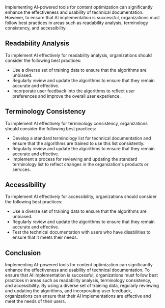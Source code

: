 
Implementing AI-powered tools for content optimization can significantly enhance the effectiveness and usability of technical documentation. However, to ensure that AI implementation is successful, organizations must follow best practices in areas such as readability analysis, terminology consistency, and accessibility.

Readability Analysis
--------------------

To implement AI effectively for readability analysis, organizations should consider the following best practices:

* Use a diverse set of training data to ensure that the algorithms are unbiased.
* Regularly review and update the algorithms to ensure that they remain accurate and effective.
* Incorporate user feedback into the algorithms to reflect user preferences and improve the overall user experience.

Terminology Consistency
-----------------------

To implement AI effectively for terminology consistency, organizations should consider the following best practices:

* Develop a standard terminology list for technical documentation and ensure that the algorithms are trained to use this list consistently.
* Regularly review and update the algorithms to ensure that they remain accurate and effective.
* Implement a process for reviewing and updating the standard terminology list to reflect changes in the organization's products or services.

Accessibility
-------------

To implement AI effectively for accessibility, organizations should consider the following best practices:

* Use a diverse set of training data to ensure that the algorithms are unbiased.
* Regularly review and update the algorithms to ensure that they remain accurate and effective.
* Test the technical documentation with users who have disabilities to ensure that it meets their needs.

Conclusion
----------

Implementing AI-powered tools for content optimization can significantly enhance the effectiveness and usability of technical documentation. To ensure that AI implementation is successful, organizations must follow best practices in areas such as readability analysis, terminology consistency, and accessibility. By using a diverse set of training data, regularly reviewing and updating the algorithms, and incorporating user feedback, organizations can ensure that their AI implementations are effective and meet the needs of their users.
